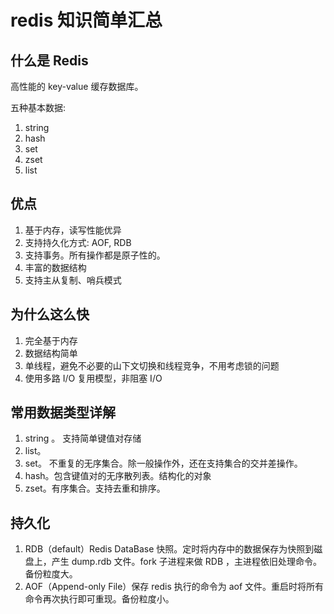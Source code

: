 # redis 知识简单汇总

## 什么是 Redis

高性能的 key-value 缓存数据库。

五种基本数据:

1. string
2. hash
3. set
4. zset
5. list

## 优点

1. 基于内存，读写性能优异
2. 支持持久化方式: AOF, RDB
3. 支持事务。所有操作都是原子性的。
4. 丰富的数据结构
5. 支持主从复制、哨兵模式

## 为什么这么快

1. 完全基于内存
2. 数据结构简单
3. 单线程，避免不必要的山下文切换和线程竞争，不用考虑锁的问题
4. 使用多路 I/O 复用模型，非阻塞 I/O

## 常用数据类型详解

1. string 。 支持简单键值对存储
2. list。 
3. set。 不重复的无序集合。除一般操作外，还在支持集合的交并差操作。
4. hash。包含键值对的无序散列表。结构化的对象
5. zset。有序集合。支持去重和排序。

## 持久化

1. RDB（default）Redis DataBase 快照。定时将内存中的数据保存为快照到磁盘上，产生 dump.rdb 文件。fork 子进程来做 RDB ，主进程依旧处理命令。备份粒度大。
2. AOF（Append-only File）保存 redis 执行的命令为 aof 文件。重启时将所有命令再次执行即可重现。备份粒度小。
